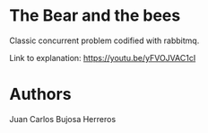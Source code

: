 # The Bear and the bees 
 Classic concurrent problem codified with rabbitmq. 

 Link to explanation: https://youtu.be/yFVOJVAC1cI

 # Authors 
Juan Carlos Bujosa Herreros
